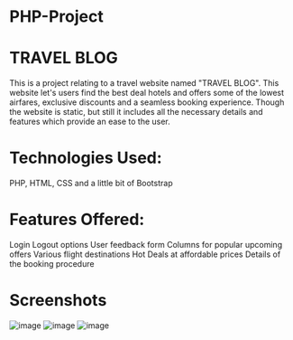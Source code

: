 # PHP-Project
# TRAVEL BLOG
This is a project relating to a travel website named "TRAVEL BLOG". This website let's users find the best deal hotels and offers some of the lowest airfares, exclusive discounts and a seamless booking experience.
Though the website is static, but still it includes all the necessary details and features which provide an ease to the user.

# Technologies Used:
PHP, HTML, CSS and a little bit of Bootstrap

# Features Offered:
Login Logout options
User feedback form
Columns for popular upcoming offers
Various flight destinations
Hot Deals at affordable prices
Details of the booking procedure

# Screenshots

![image](https://user-images.githubusercontent.com/55539590/71571338-cba77d80-2aff-11ea-8ace-2df0f9697062.png)
![image](https://user-images.githubusercontent.com/55539590/71571437-38bb1300-2b00-11ea-8b66-ff8b0591266c.png) 
![image](https://user-images.githubusercontent.com/55539590/71571505-9fd8c780-2b00-11ea-87a9-668e0605a72b.png)

